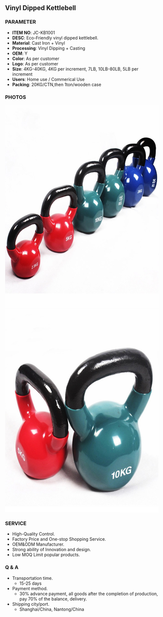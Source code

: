 ## Vinyl Dipped Kettlebell 

### PARAMETER 
* **ITEM NO**: JC-KB1001
* **DESC**: Eco-Friendly vinyl dipped kettlebell.
* **Material**: Cast Iron + Vinyl
* **Processing**: Vinyl Dipping + Casting
* **OEM**: Y
* **Color**: As per customer
* **Logo**: As per customer
* **Size**: 4KG-40KG, 4KG per increment, 7LB, 10LB-80LB, 5LB per increment
* **Users**: Home use / Commerical Use
* **Packing**: 20KG/CTN,then 1ton/wooden case

### PHOTOS 
<img src="/imgs/KB/JC-KB1001/Full-Body-Workout-Weight-Loss-Strength-Training.jpg" width="666px" height="666px" />
<img src="/imgs/KB/JC-KB1001/Full-Body-Workout-Weight-Loss-Strength-Training (1).jpg" width="666px" height="666px" />

### SERVICE
* High-Quality Control.
* Factory Price and One-stop Shopping Service.
* OEM&ODM Manufacturer.
* Strong ability of Innovation and design.
* Low MOQ Limit popular products.

### Q & A
* Transportation time.
    * 15-25 days
* Payment method.
    * 30% advance payment, all goods after the completion of production, pay 70% of the balance, delivery.
* Shipping city/port.
    * Shanghai/China, Nantong/China